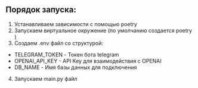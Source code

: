## Порядок запуска:
1. Устанавливаем зависимости с помощью  poetry
2. Запускаем виртуальное окружение (по умолчанию создается  poetry )
3. Создаем  .env  файл со структурой:
- TELEGRAM_TOKEN - Токен бота telegram
- OPENAI_API_KEY - API Key для взаимодействия с OPENAI
- DB_NAME - Имя базы данных для подключения
4. Запускаем  main.py  файл
